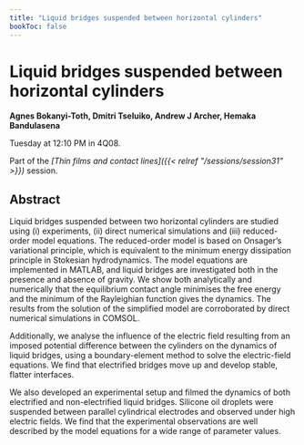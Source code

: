```yaml
---
title: "Liquid bridges suspended between horizontal cylinders"
bookToc: false
---
```


# Liquid bridges suspended between horizontal cylinders

**Agnes Bokanyi-Toth, Dmitri Tseluiko, Andrew J Archer, Hemaka Bandulasena**

Tuesday at 12:10 PM in 4Q08.

Part of the *[Thin films and contact lines]({{< relref "/sessions/session31" >}})* session.

## Abstract

Liquid bridges suspended between two horizontal cylinders are studied using (i) experiments, (ii) direct numerical simulations and (iii) reduced-order model equations. The reduced-order model is based on Onsager’s variational principle, which is equivalent to the minimum energy dissipation principle in Stokesian hydrodynamics. The model equations are implemented in MATLAB, and liquid bridges are investigated both in the presence and absence of gravity. We show both analytically and numerically that the equilibrium contact angle minimises the free energy and the minimum of the Rayleighian function gives the dynamics. The results from the solution of the simplified model are corroborated by direct numerical simulations in COMSOL.

Additionally, we analyse the influence of the electric field resulting from an imposed potential difference between the cylinders on the dynamics of liquid bridges, using a boundary-element method to solve the electric-field equations. We find that electrified bridges move up and develop stable, flatter interfaces.

We also developed an experimental setup and filmed the dynamics of both electrified and non-electrified liquid bridges. Silicone oil droplets were suspended between parallel cylindrical electrodes and observed under high electric fields. We find that the experimental observations are well described by the model equations for a wide range of parameter values.



